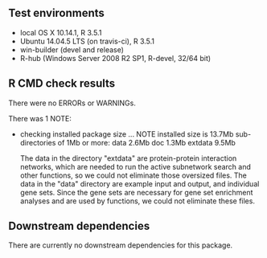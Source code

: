 ## Test environments
* local OS X 10.14.1, R 3.5.1
* Ubuntu 14.04.5 LTS (on travis-ci), R 3.5.1
* win-builder (devel and release)
* R-hub (Windows Server 2008 R2 SP1, R-devel, 32/64 bit)

## R CMD check results
There were no ERRORs or WARNINGs. 

There was 1 NOTE:
* checking installed package size ... NOTE
  installed size is 13.7Mb
  sub-directories of 1Mb or more:
    data      2.6Mb
    doc       1.3Mb
    extdata   9.5Mb

  The data in the directory "extdata" are protein-protein interaction networks, which are needed to run the active subnetwork search and other functions, so we could not eliminate those oversized files. The data in the "data" directory are example input and output, and individual gene sets. Since the gene sets are necessary for gene set enrichment analyses and are used by functions, we could not eliminate these files.

## Downstream dependencies
There are currently no downstream dependencies for this package.
